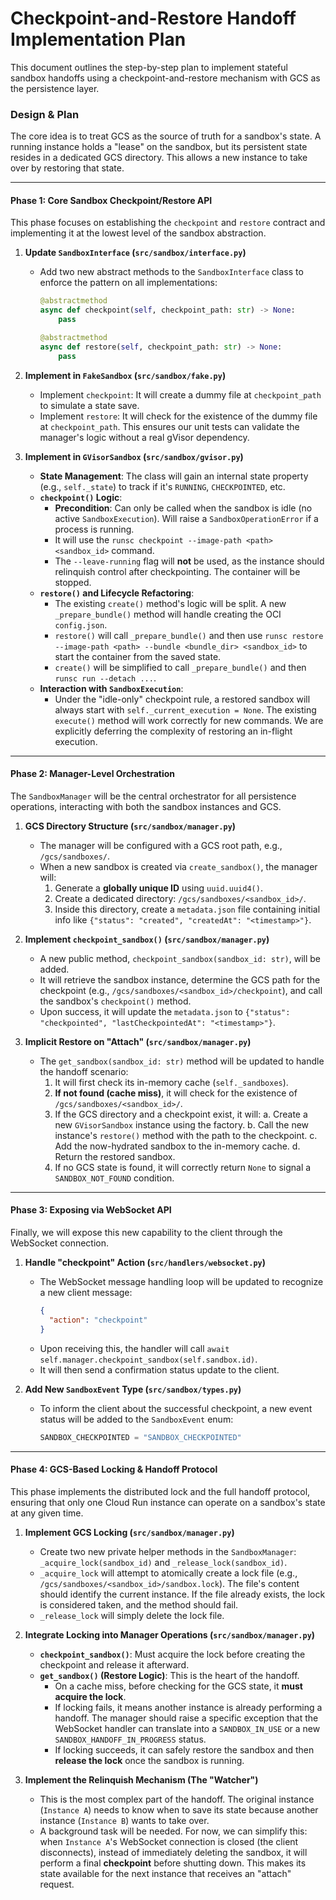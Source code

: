 # Checkpoint-and-Restore Handoff Implementation Plan

This document outlines the step-by-step plan to implement stateful sandbox handoffs using a checkpoint-and-restore mechanism with GCS as the persistence layer.

### **Design & Plan**

The core idea is to treat GCS as the source of truth for a sandbox's state. A running instance holds a "lease" on the sandbox, but its persistent state resides in a dedicated GCS directory. This allows a new instance to take over by restoring that state.

---

#### **Phase 1: Core Sandbox Checkpoint/Restore API**

This phase focuses on establishing the `checkpoint` and `restore` contract and implementing it at the lowest level of the sandbox abstraction.

1.  **Update `SandboxInterface` (`src/sandbox/interface.py`)**
    *   Add two new abstract methods to the `SandboxInterface` class to enforce the pattern on all implementations:
        ```python
        @abstractmethod
        async def checkpoint(self, checkpoint_path: str) -> None:
            pass

        @abstractmethod
        async def restore(self, checkpoint_path: str) -> None:
            pass
        ```

2.  **Implement in `FakeSandbox` (`src/sandbox/fake.py`)**
    *   Implement `checkpoint`: It will create a dummy file at `checkpoint_path` to simulate a state save.
    *   Implement `restore`: It will check for the existence of the dummy file at `checkpoint_path`. This ensures our unit tests can validate the manager's logic without a real gVisor dependency.

3.  **Implement in `GVisorSandbox` (`src/sandbox/gvisor.py`)**
    *   **State Management**: The class will gain an internal state property (e.g., `self._state`) to track if it's `RUNNING`, `CHECKPOINTED`, etc.
    *   **`checkpoint()` Logic**:
        *   **Precondition**: Can only be called when the sandbox is idle (no active `SandboxExecution`). Will raise a `SandboxOperationError` if a process is running.
        *   It will use the `runsc checkpoint --image-path <path> <sandbox_id>` command.
        *   The `--leave-running` flag will **not** be used, as the instance should relinquish control after checkpointing. The container will be stopped.
    *   **`restore()` and Lifecycle Refactoring**:
        *   The existing `create()` method's logic will be split. A new `_prepare_bundle()` method will handle creating the OCI `config.json`.
        *   `restore()` will call `_prepare_bundle()` and then use `runsc restore --image-path <path> --bundle <bundle_dir> <sandbox_id>` to start the container from the saved state.
        *   `create()` will be simplified to call `_prepare_bundle()` and then `runsc run --detach ...`.
    *   **Interaction with `SandboxExecution`**:
        *   Under the "idle-only" checkpoint rule, a restored sandbox will always start with `self._current_execution = None`. The existing `execute()` method will work correctly for new commands. We are explicitly deferring the complexity of restoring an in-flight execution.

---

#### **Phase 2: Manager-Level Orchestration**

The `SandboxManager` will be the central orchestrator for all persistence operations, interacting with both the sandbox instances and GCS.

1.  **GCS Directory Structure (`src/sandbox/manager.py`)**
    *   The manager will be configured with a GCS root path, e.g., `/gcs/sandboxes/`.
    *   When a new sandbox is created via `create_sandbox()`, the manager will:
        1.  Generate a **globally unique ID** using `uuid.uuid4()`.
        2.  Create a dedicated directory: `/gcs/sandboxes/<sandbox_id>/`.
        3.  Inside this directory, create a `metadata.json` file containing initial info like `{"status": "created", "createdAt": "<timestamp>"}`.

2.  **Implement `checkpoint_sandbox()` (`src/sandbox/manager.py`)**
    *   A new public method, `checkpoint_sandbox(sandbox_id: str)`, will be added.
    *   It will retrieve the sandbox instance, determine the GCS path for the checkpoint (e.g., `/gcs/sandboxes/<sandbox_id>/checkpoint`), and call the sandbox's `checkpoint()` method.
    *   Upon success, it will update the `metadata.json` to `{"status": "checkpointed", "lastCheckpointedAt": "<timestamp>"}`.

3.  **Implicit Restore on "Attach" (`src/sandbox/manager.py`)**
    *   The `get_sandbox(sandbox_id: str)` method will be updated to handle the handoff scenario:
        1.  It will first check its in-memory cache (`self._sandboxes`).
        2.  **If not found (cache miss)**, it will check for the existence of `/gcs/sandboxes/<sandbox_id>/`.
        3.  If the GCS directory and a checkpoint exist, it will:
            a. Create a new `GVisorSandbox` instance using the factory.
            b. Call the new instance's `restore()` method with the path to the checkpoint.
            c. Add the now-hydrated sandbox to the in-memory cache.
            d. Return the restored sandbox.
        4.  If no GCS state is found, it will correctly return `None` to signal a `SANDBOX_NOT_FOUND` condition.

---

#### **Phase 3: Exposing via WebSocket API**

Finally, we will expose this new capability to the client through the WebSocket connection.

1.  **Handle "checkpoint" Action (`src/handlers/websocket.py`)**
    *   The WebSocket message handling loop will be updated to recognize a new client message:
        ```json
        {
          "action": "checkpoint"
        }
        ```
    *   Upon receiving this, the handler will call `await self.manager.checkpoint_sandbox(self.sandbox.id)`.
    *   It will then send a confirmation status update to the client.

2.  **Add New `SandboxEvent` Type (`src/sandbox/types.py`)**
    *   To inform the client about the successful checkpoint, a new event status will be added to the `SandboxEvent` enum:
        ```python
        SANDBOX_CHECKPOINTED = "SANDBOX_CHECKPOINTED"
        ```

---

#### **Phase 4: GCS-Based Locking & Handoff Protocol**

This phase implements the distributed lock and the full handoff protocol, ensuring that only one Cloud Run instance can operate on a sandbox's state at any given time.

1.  **Implement GCS Locking (`src/sandbox/manager.py`)**
    *   Create two new private helper methods in the `SandboxManager`: `_acquire_lock(sandbox_id)` and `_release_lock(sandbox_id)`.
    *   `_acquire_lock` will attempt to atomically create a lock file (e.g., `/gcs/sandboxes/<sandbox_id>/sandbox.lock`). The file's content should identify the current instance. If the file already exists, the lock is considered taken, and the method should fail.
    *   `_release_lock` will simply delete the lock file.

2.  **Integrate Locking into Manager Operations (`src/sandbox/manager.py`)**
    *   **`checkpoint_sandbox()`**: Must acquire the lock before creating the checkpoint and release it afterward.
    *   **`get_sandbox()` (Restore Logic)**: This is the heart of the handoff.
        *   On a cache miss, before checking for the GCS state, it **must acquire the lock**.
        *   If locking fails, it means another instance is already performing a handoff. The manager should raise a specific exception that the WebSocket handler can translate into a `SANDBOX_IN_USE` or a new `SANDBOX_HANDOFF_IN_PROGRESS` status.
        *   If locking succeeds, it can safely restore the sandbox and then **release the lock** once the sandbox is running.

3.  **Implement the Relinquish Mechanism (The "Watcher")**
    *   This is the most complex part of the handoff. The original instance (`Instance A`) needs to know when to save its state because another instance (`Instance B`) wants to take over.
    *   A background task will be needed. For now, we can simplify this: when `Instance A`'s WebSocket connection is closed (the client disconnects), instead of immediately deleting the sandbox, it will perform a final **checkpoint** before shutting down. This makes its state available for the next instance that receives an "attach" request.
